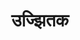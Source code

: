 ---
title: उज्झितक

type: chapter

order:
  cat: anga
  aagam: 
    position: 11
    depth: 1
  book: 
    position: 1
    depth: 2
  chapter: 
    position: 2
    depth: 3

parent:
  type: book

children:
  type: sutra
  count: 10

---